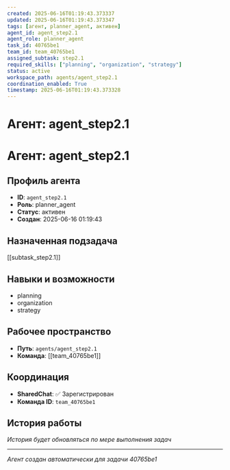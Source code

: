 ```yaml
---
created: 2025-06-16T01:19:43.373337
updated: 2025-06-16T01:19:43.373347
tags: [агент, planner_agent, активен]
agent_id: agent_step2.1
agent_role: planner_agent
task_id: 40765be1
team_id: team_40765be1
assigned_subtask: step2.1
required_skills: ["planning", "organization", "strategy"]
status: active
workspace_path: agents/agent_step2.1
coordination_enabled: True
timestamp: 2025-06-16T01:19:43.373328
---
```


# Агент: agent_step2.1

# Агент: agent_step2.1

## Профиль агента

- **ID**: `agent_step2.1`
- **Роль**: planner_agent
- **Статус**: активен
- **Создан**: 2025-06-16 01:19:43

## Назначенная подзадача

[[subtask_step2.1]]

## Навыки и возможности

- planning
- organization
- strategy

## Рабочее пространство

- **Путь**: `agents/agent_step2.1`
- **Команда**: [[team_40765be1]]

## Координация

- **SharedChat**: ✅ Зарегистрирован
- **Команда ID**: `team_40765be1`

## История работы

*История будет обновляться по мере выполнения задач*

---
*Агент создан автоматически для задачи 40765be1*
